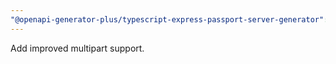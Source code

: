 ```yaml
---
"@openapi-generator-plus/typescript-express-passport-server-generator": minor
---
```


Add improved multipart support.
